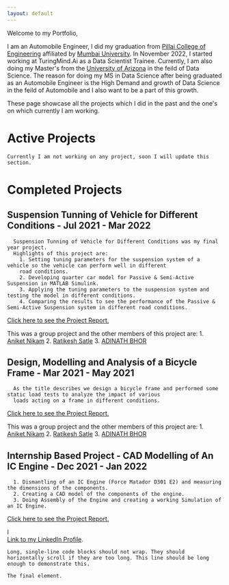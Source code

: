 ```yaml
---
layout: default
---
```


Welcome to my Portfolio,

I am an Automobile Engineer, I did my graduation from [Pillai College of Engineering](https://www.pce.ac.in/) affiliated by [Mumbai University](https://mu.ac.in/). 
In November 2022, I started working at TuringMind.Ai as a Data Scientist Trainee. Currently, I am also doing my Master's from the [University of Arizona](https://www.arizona.edu/) 
in the feild of Data Science. The reason for doing my MS in Data Science after being graduated as an Automobile Engineer is the High Demand and growth of
Data Science in the feild of Automobile and I also want to be a part of this growth.

These page showcase all the projects which I did in the past and the one's on which currently I am working.

# Active Projects 
    
    Currently I am not working on any project, soon I will update this section. 
    
# Completed Projects
   ## Suspension Tunning of Vehicle for Different Conditions - Jul 2021 - Mar 2022
   
      Suspension Tunning of Vehicle for Different Conditions was my final year project. 
      Highlights of this project are:
        1. Setting tuning parameters for the suspension system of a vehicle so the vehicle can perform well in different 
        road conditions.
        2. Developing quarter car model for Passive & Semi-Active Suspension in MATLAB Simulink.
        3. Applying the tuning parameters to the suspension system and testing the model in different conditions.
        4. Comparing the results to see the performance of the Passive & Semi-Active Suspension system in different road conditions.
        
   [Click here to see the Project Report.](https://drive.google.com/file/d/1YoLbwcgLvRLI675zolwOx_9Ke5PwwQQ_/view)   
   
   This was a group project and the other members of this project are:
        1. [Aniket Nikam](https://www.linkedin.com/in/aniket-nikam-9059371aa/)
        2. [Ratikesh Satle](https://www.linkedin.com/in/ratikesh-satle-5317bb1b2/)
        3. [ADINATH BHOR](https://www.linkedin.com/in/adinath-bhor-025461197/)
        
   ## Design, Modelling and Analysis of a Bicycle Frame - Mar 2021 - May 2021
   
      As the title describes we design a bicycle frame and performed some static load tests to analyze the impact of various 
      loads acting on a frame in different conditions.
        
   [Click here to see the Project Report.](https://drive.google.com/file/d/1cd9jfS1lithlRPSBXRo2dvvg4jLIbWOD/view)   
   
   This was a group project and the other members of this project are:
        1. [Aniket Nikam](https://www.linkedin.com/in/aniket-nikam-9059371aa/)
        2. [Ratikesh Satle](https://www.linkedin.com/in/ratikesh-satle-5317bb1b2/)
        3. [ADINATH BHOR](https://www.linkedin.com/in/adinath-bhor-025461197/)
   
   ## Internship Based Project - CAD Modelling of An IC Engine - Dec 2021 - Jan 2022
      
      1. Dismantling of an IC Engine (Force Matador D301 E2) and measuring the dimensions of the components.
      2. Creating a CAD model of the components of the engine.
      3. Doing Assembly of the Engine and creating a working Simulation of an IC Engine.
      
   [Click here to see the Project Report.](https://drive.google.com/file/d/1q1iFMfj8gXsHaxO4ZR2qslfBc8PJ2xBX/view?usp=share_link)   
   
   I  
[Link to my LinkedIn Profile](https://www.linkedin.com/in/tanishsk/).
```
Long, single-line code blocks should not wrap. They should horizontally scroll if they are too long. This line should be long enough to demonstrate this.
```

```
The final element.
```
